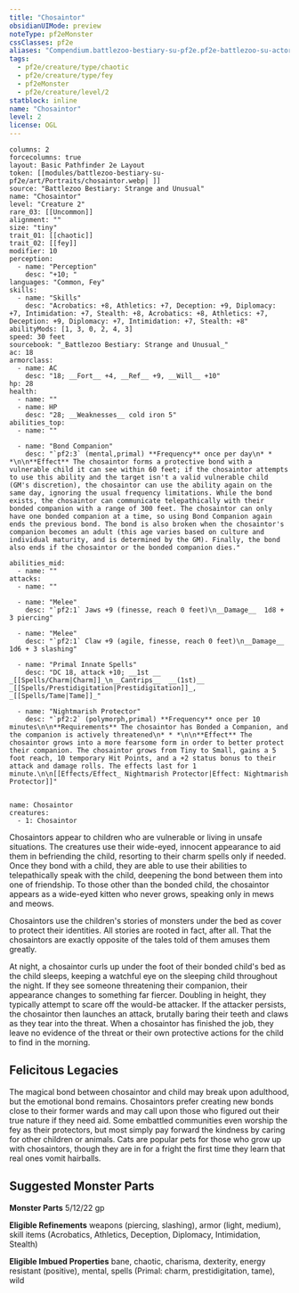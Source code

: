 ```yaml
---
title: "Chosaintor"
obsidianUIMode: preview
noteType: pf2eMonster
cssClasses: pf2e
aliases: "Compendium.battlezoo-bestiary-su-pf2e.pf2e-battlezoo-su-actors.Actor.obJzn3EFey0KV770" 
tags:
  - pf2e/creature/type/chaotic
  - pf2e/creature/type/fey
  - pf2eMonster
  - pf2e/creature/level/2
statblock: inline
name: "Chosaintor"
level: 2
license: OGL
---
```


```statblock
columns: 2
forcecolumns: true
layout: Basic Pathfinder 2e Layout
token: [[modules/battlezoo-bestiary-su-pf2e/art/Portraits/chosaintor.webp| ]]
source: "Battlezoo Bestiary: Strange and Unusual"
name: "Chosaintor"
level: "Creature 2"
rare_03: [[Uncommon]]
alignment: ""
size: "tiny"
trait_01: [[chaotic]]
trait_02: [[fey]]
modifier: 10
perception:
  - name: "Perception"
    desc: "+10; "
languages: "Common, Fey"
skills:
  - name: "Skills"
    desc: "Acrobatics: +8, Athletics: +7, Deception: +9, Diplomacy: +7, Intimidation: +7, Stealth: +8, Acrobatics: +8, Athletics: +7, Deception: +9, Diplomacy: +7, Intimidation: +7, Stealth: +8"
abilityMods: [1, 3, 0, 2, 4, 3]
speed: 30 feet
sourcebook: "_Battlezoo Bestiary: Strange and Unusual_"
ac: 18
armorclass:
  - name: AC
    desc: "18; __Fort__ +4, __Ref__ +9, __Will__ +10"
hp: 28
health:
  - name: ""
  - name: HP
    desc: "28; __Weaknesses__ cold iron 5"
abilities_top:
  - name: ""

  - name: "Bond Companion"
    desc: "`pf2:3` (mental,primal) **Frequency** once per day\n* * *\n\n**Effect** The chosaintor forms a protective bond with a vulnerable child it can see within 60 feet; if the chosaintor attempts to use this ability and the target isn't a valid vulnerable child (GM's discretion), the chosaintor can use the ability again on the same day, ignoring the usual frequency limitations. While the bond exists, the chosaintor can communicate telepathically with their bonded companion with a range of 300 feet. The chosaintor can only have one bonded companion at a time, so using Bond Companion again ends the previous bond. The bond is also broken when the chosaintor's companion becomes an adult (this age varies based on culture and individual maturity, and is determined by the GM). Finally, the bond also ends if the chosaintor or the bonded companion dies."

abilities_mid:
  - name: ""
attacks:
  - name: ""

  - name: "Melee"
    desc: "`pf2:1` Jaws +9 (finesse, reach 0 feet)\n__Damage__  1d8 + 3 piercing"

  - name: "Melee"
    desc: "`pf2:1` Claw +9 (agile, finesse, reach 0 feet)\n__Damage__  1d6 + 3 slashing"

  - name: "Primal Innate Spells"
    desc: "DC 18, attack +10; __1st __  _[[Spells/Charm|Charm]]_\n__Cantrips__  __(1st)__ _[[Spells/Prestidigitation|Prestidigitation]]_, _[[Spells/Tame|Tame]]_"

  - name: "Nightmarish Protector"
    desc: "`pf2:2` (polymorph,primal) **Frequency** once per 10 minutes\n\n**Requirements** The chosaintor has Bonded a Companion, and the companion is actively threatened\n* * *\n\n**Effect** The chosaintor grows into a more fearsome form in order to better protect their companion. The chosaintor grows from Tiny to Small, gains a 5 foot reach, 10 temporary Hit Points, and a +2 status bonus to their attack and damage rolls. The effects last for 1 minute.\n\n[[Effects/Effect_ Nightmarish Protector|Effect: Nightmarish Protector]]"
 
```

```encounter-table
name: Chosaintor
creatures:
  - 1: Chosaintor
```



Chosaintors appear to children who are vulnerable or living in unsafe situations. The creatures use their wide-eyed, innocent appearance to aid them in befriending the child, resorting to their charm spells only if needed. Once they bond with a child, they are able to use their abilities to telepathically speak with the child, deepening the bond between them into one of friendship. To those other than the bonded child, the chosaintor appears as a wide-eyed kitten who never grows, speaking only in mews and meows.

Chosaintors use the children's stories of monsters under the bed as cover to protect their identities. All stories are rooted in fact, after all. That the chosaintors are exactly opposite of the tales told of them amuses them greatly.

At night, a chosaintor curls up under the foot of their bonded child's bed as the child sleeps, keeping a watchful eye on the sleeping child throughout the night. If they see someone threatening their companion, their appearance changes to something far fiercer. Doubling in height, they typically attempt to scare off the would-be attacker. If the attacker persists, the chosaintor then launches an attack, brutally baring their teeth and claws as they tear into the threat. When a chosaintor has finished the job, they leave no evidence of the threat or their own protective actions for the child to find in the morning.

## Felicitous Legacies

The magical bond between chosaintor and child may break upon adulthood, but the emotional bond remains. Chosaintors prefer creating new bonds close to their former wards and may call upon those who figured out their true nature if they need aid. Some embattled communities even worship the fey as their protectors, but most simply pay forward the kindness by caring for other children or animals. Cats are popular pets for those who grow up with chosaintors, though they are in for a fright the first time they learn that real ones vomit hairballs.

## Suggested Monster Parts

**Monster Parts** 5/12/22 gp

**Eligible Refinements** weapons (piercing, slashing), armor (light, medium), skill items (Acrobatics, Athletics, Deception, Diplomacy, Intimidation, Stealth)

**Eligible Imbued Properties** bane, chaotic, charisma, dexterity, energy resistant (positive), mental, spells (Primal: charm, prestidigitation, tame), wild
